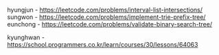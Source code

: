 hyungjun - https://leetcode.com/problems/interval-list-intersections/  
sungwon - https://leetcode.com/problems/implement-trie-prefix-tree/   
eunchong - https://leetcode.com/problems/validate-binary-search-tree/

kyunghwan - https://school.programmers.co.kr/learn/courses/30/lessons/64063
